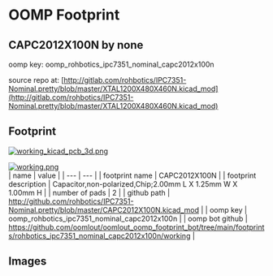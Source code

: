 # OOMP Footprint  
## CAPC2012X100N  by none  
  
oomp key: oomp_rohbotics_ipc7351_nominal_capc2012x100n  
  
source repo at: [http://gitlab.com/rohbotics/IPC7351-Nominal.pretty/blob/master/XTAL1200X480X460N.kicad_mod](http://gitlab.com/rohbotics/IPC7351-Nominal.pretty/blob/master/XTAL1200X480X460N.kicad_mod)  
## Footprint  
  
[![working_kicad_pcb_3d.png](working_kicad_pcb_3d_600.png)](working_kicad_pcb_3d.png)  
  
[![working.png](working_600.png)](working.png)  
| name | value | 
| --- | --- | 
| footprint name | CAPC2012X100N | 
| footprint description | Capacitor,non-polarized,Chip;2.00mm L X 1.25mm W X 1.00mm H | 
| number of pads | 2 | 
| github path | http://github.com/rohbotics/IPC7351-Nominal.pretty/blob/master/CAPC2012X100N.kicad_mod | 
| oomp key | oomp_rohbotics_ipc7351_nominal_capc2012x100n | 
| oomp bot github | https://github.com/oomlout/oomlout_oomp_footprint_bot/tree/main/footprints/rohbotics_ipc7351_nominal_capc2012x100n/working | 
## Images  
